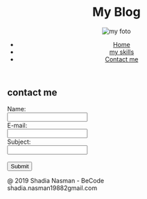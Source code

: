 <!DOCTYPE html>

<html lang="en">
    <head>
        <meta charset="utf-8"> 
        <meta name="viewport" content="width=device-width, initial-scale=1">
        <meta http-equiv="X-UA-Compatible" content="ie=edge">
        <link rel="icon" href="img/myicon.ico">
        <title>contactme</title>
    </head>
    <body>
        <header >
            <h1>My Blog</h1>
            <img src="https://encrypted-tbn0.gstatic.com/images?q=tbn:ANd9GcQyCDNR7KvW0IL3GU0Mp3uAc2WfpDmV5vIBC62YaRR4dgA2t2h4" alt="my foto">
    <nav >
            <ul>
              <li><a href="home.md">Home</a></li>
              <li><a href="myskills.md">my skills</a></li>
              <li><a href="contactme.md">Contact me</a></li>
            </ul>
          </nav>
    </header>
        <h2>contact me</h2>
            <form >
                Name:<br>
                <input type="text" name="firstname" >
                <br>
                E-mail:<br>
                <input type="email" name="email">
                <br>
                Subject:<br>
                <input type="text" name="subject" >
                <br><br>
                <input type="submit" value="Submit">
              </form> 
            <footer>
                <p>@ 2019 Shadia Nasman - BeCode <br> shadia.nasman19882gmail.com  </p>
         </footer>
    </body>
</html>
